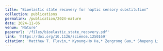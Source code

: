 ```yaml
---
title: "Bioelastic state recovery for haptic sensory substitution"
collection: publications
permalink: /publication/2024-nature
date: 2024-11-06
venue: 'Nature'
paperurl: '/files/bioelastic_state_recovery.pdf'
link: 'https://doi.org/10.1126/science.1250169'
citation: 'Matthew T. Flavin,* Kyoung-Ho Ha,* Zengrong Guo,* Shupeng Li,* Jin Tae Kim,* Tara Saxena, Fatimah Al-Najjar, Shishir Bandapalli, Chengye Fan, Dongjun Bai, Zhuang Zhang, Jae Young Yoo, Minsu Park, Jaeho Shin, Aaron Huang, Hee Sup Shin, Yonggang Huang, Zhaoqian Xie, Hanqing Jiang, John A. Rogers,&quot; in <i>Nature</i>, Nov. 2024.'
---
```

